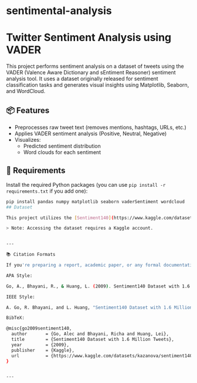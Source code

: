 # sentimental-analysis
# Twitter Sentiment Analysis using VADER

This project performs sentiment analysis on a dataset of tweets using the VADER (Valence Aware Dictionary and sEntiment Reasoner) sentiment analysis tool. It uses a dataset originally released for sentiment classification tasks and generates visual insights using Matplotlib, Seaborn, and WordCloud.

## 📦 Features

- Preprocesses raw tweet text (removes mentions, hashtags, URLs, etc.)
- Applies VADER sentiment analysis (Positive, Neutral, Negative)
- Visualizes:
  - Predicted sentiment distribution
  - Word clouds for each sentiment

## 🧰 Requirements

Install the required Python packages (you can use `pip install -r requirements.txt` if you add one):

```bash
pip install pandas numpy matplotlib seaborn vaderSentiment wordcloud
## Dataset

This project utilizes the [Sentiment140](https://www.kaggle.com/datasets/kazanova/sentiment140) dataset from Kaggle, which contains 1.6 million tweets labeled for sentiment analysis.

> Note: Accessing the dataset requires a Kaggle account.


---

📚 Citation Formats

If you're preparing a report, academic paper, or any formal documentation, it's important to cite the dataset appropriately. Here are standard citation formats:

APA Style:

Go, A., Bhayani, R., & Huang, L. (2009). Sentiment140 Dataset with 1.6 Million Tweets [Data set]. Kaggle. https://www.kaggle.com/datasets/kazanova/sentiment140

IEEE Style:

A. Go, R. Bhayani, and L. Huang, "Sentiment140 Dataset with 1.6 Million Tweets," Kaggle, 2009. [Online]. Available: https://www.kaggle.com/datasets/kazanova/sentiment140

BibTeX:

@misc{go2009sentiment140,
  author       = {Go, Alec and Bhayani, Richa and Huang, Lei},
  title        = {Sentiment140 Dataset with 1.6 Million Tweets},
  year         = {2009},
  publisher    = {Kaggle},
  url          = {https://www.kaggle.com/datasets/kazanova/sentiment140}
}


---
